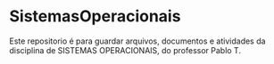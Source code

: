 # SistemasOperacionais
Este repositorio é para guardar arquivos, documentos e atividades da disciplina de SISTEMAS OPERACIONAIS, do professor Pablo T.
